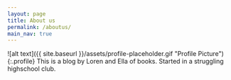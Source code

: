 ```yaml
---
layout: page
title: About us
permalink: /aboutus/
main_nav: true
---
```

![alt text]({{ site.baseurl }}/assets/profile-placeholder.gif "Profile Picture"){:.profile}
This is a blog by Loren and Ella of books. Started in a struggling highschool club. 

